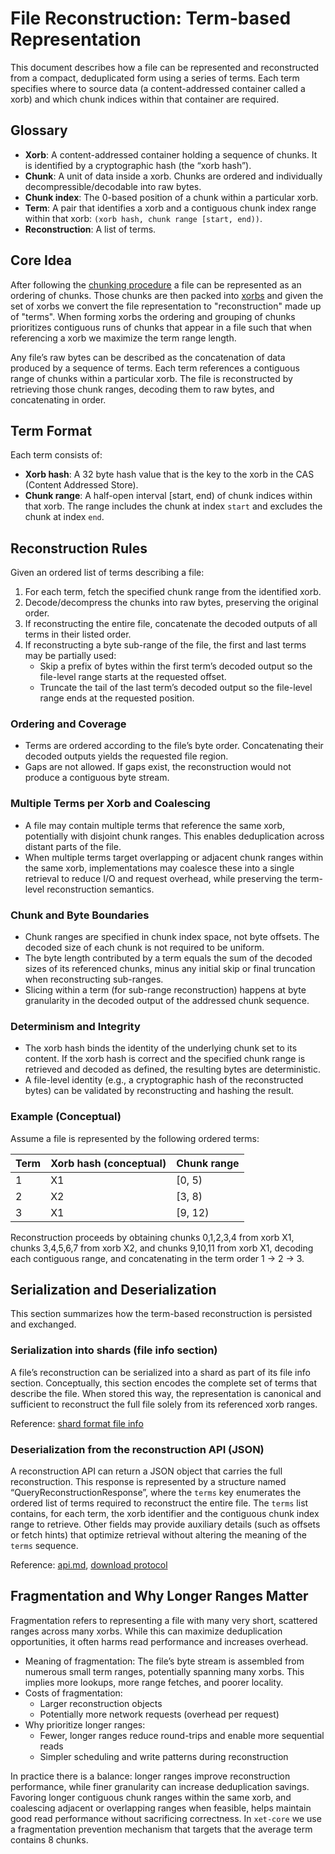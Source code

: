 # File Reconstruction: Term-based Representation

This document describes how a file can be represented and reconstructed from a compact, deduplicated form using a series of terms. Each term specifies where to source data (a content-addressed container called a xorb) and which chunk indices within that container are required.

## Glossary

- **Xorb**: A content-addressed container holding a sequence of chunks. It is identified by a cryptographic hash (the “xorb hash”).
- **Chunk**: A unit of data inside a xorb. Chunks are ordered and individually decompressible/decodable into raw bytes.
- **Chunk index**: The 0-based position of a chunk within a particular xorb.
- **Term**: A pair that identifies a xorb and a contiguous chunk index range within that xorb: `(xorb hash, chunk range [start, end))`.
- **Reconstruction**: A list of terms.

## Core Idea

After following the [chunking procedure](../spec/chunking.md) a file can be represented as an ordering of chunks.
Those chunks are then packed into [xorbs](../spec/xorb.md) and given the set of xorbs we convert the file representation to "reconstruction" made up of "terms".
When forming xorbs the ordering and grouping of chunks prioritizes contiguous runs of chunks that appear in a file such that when referencing a xorb we maximize the term range length.

Any file’s raw bytes can be described as the concatenation of data produced by a sequence of terms.
Each term references a contiguous range of chunks within a particular xorb.
The file is reconstructed by retrieving those chunk ranges, decoding them to raw bytes, and concatenating in order.

## Term Format

Each term consists of:

- **Xorb hash**: A 32 byte hash value that is the key to the xorb in the CAS (Content Addressed Store).
- **Chunk range**: A half-open interval [start, end) of chunk indices within that xorb. The range includes the chunk at index `start` and excludes the chunk at index `end`.

## Reconstruction Rules

Given an ordered list of terms describing a file:

1. For each term, fetch the specified chunk range from the identified xorb.
2. Decode/decompress the chunks into raw bytes, preserving the original order.
3. If reconstructing the entire file, concatenate the decoded outputs of all terms in their listed order.
4. If reconstructing a byte sub-range of the file, the first and last terms may be partially used:
   - Skip a prefix of bytes within the first term’s decoded output so the file-level range starts at the requested offset.
   - Truncate the tail of the last term’s decoded output so the file-level range ends at the requested position.

### Ordering and Coverage

- Terms are ordered according to the file’s byte order. Concatenating their decoded outputs yields the requested file region.
- Gaps are not allowed. If gaps exist, the reconstruction would not produce a contiguous byte stream.

### Multiple Terms per Xorb and Coalescing

- A file may contain multiple terms that reference the same xorb, potentially with disjoint chunk ranges. This enables deduplication across distant parts of the file.
- When multiple terms target overlapping or adjacent chunk ranges within the same xorb, implementations may coalesce these into a single retrieval to reduce I/O and request overhead, while preserving the term-level reconstruction semantics.

### Chunk and Byte Boundaries

- Chunk ranges are specified in chunk index space, not byte offsets. The decoded size of each chunk is not required to be uniform.
- The byte length contributed by a term equals the sum of the decoded sizes of its referenced chunks, minus any initial skip or final truncation when reconstructing sub-ranges.
- Slicing within a term (for sub-range reconstruction) happens at byte granularity in the decoded output of the addressed chunk sequence.

### Determinism and Integrity

- The xorb hash binds the identity of the underlying chunk set to its content. If the xorb hash is correct and the specified chunk range is retrieved and decoded as defined, the resulting bytes are deterministic.
- A file-level identity (e.g., a cryptographic hash of the reconstructed bytes) can be validated by reconstructing and hashing the result.

### Example (Conceptual)

Assume a file is represented by the following ordered terms:

| Term | Xorb hash (conceptual) | Chunk range |
|------|-------------------------|-------------|
| 1    | X1                      | [0, 5)      |
| 2    | X2                      | [3, 8)      |
| 3    | X1                      | [9, 12)     |

Reconstruction proceeds by obtaining chunks 0,1,2,3,4 from xorb X1, chunks 3,4,5,6,7 from xorb X2, and chunks 9,10,11 from xorb X1, decoding each contiguous range, and concatenating in the term order 1 → 2 → 3.

## Serialization and Deserialization

This section summarizes how the term-based reconstruction is persisted and exchanged.

### Serialization into shards (file info section)

A file’s reconstruction can be serialized into a shard as part of its file info section.
Conceptually, this section encodes the complete set of terms that describe the file.
When stored this way, the representation is canonical and sufficient to reconstruct the full file solely from its referenced xorb ranges.

Reference: [shard format file info](../spec/shard.md#2-file-info-section)

### Deserialization from the reconstruction API (JSON)

A reconstruction API can return a JSON object that carries the full reconstruction.
This response is represented by a structure named “QueryReconstructionResponse”, where the `terms` key enumerates the ordered list of terms required to reconstruct the entire file.
The `terms` list contains, for each term, the xorb identifier and the contiguous chunk index range to retrieve.
Other fields may provide auxiliary details (such as offsets or fetch hints) that optimize retrieval without altering the meaning of the `terms` sequence.

Reference: [api.md](../spec/api.md), [download protocol](../spec/download_protocol.md)

## Fragmentation and Why Longer Ranges Matter

Fragmentation refers to representing a file with many very short, scattered ranges across many xorbs. While this can maximize deduplication opportunities, it often harms read performance and increases overhead.

- Meaning of fragmentation: The file’s byte stream is assembled from numerous small term ranges, potentially spanning many xorbs. This implies more lookups, more range fetches, and poorer locality.
- Costs of fragmentation:
  - Larger reconstruction objects
  - Potentially more network requests (overhead per request)
- Why prioritize longer ranges:
  - Fewer, longer ranges reduce round-trips and enable more sequential reads
  - Simpler scheduling and write patterns during reconstruction

In practice there is a balance: longer ranges improve reconstruction performance, while finer granularity can increase deduplication savings.
Favoring longer contiguous chunk ranges within the same xorb, and coalescing adjacent or overlapping ranges when feasible, helps maintain good read performance without sacrificing correctness.
In `xet-core` we use a fragmentation prevention mechanism that targets that the average term contains 8 chunks.

